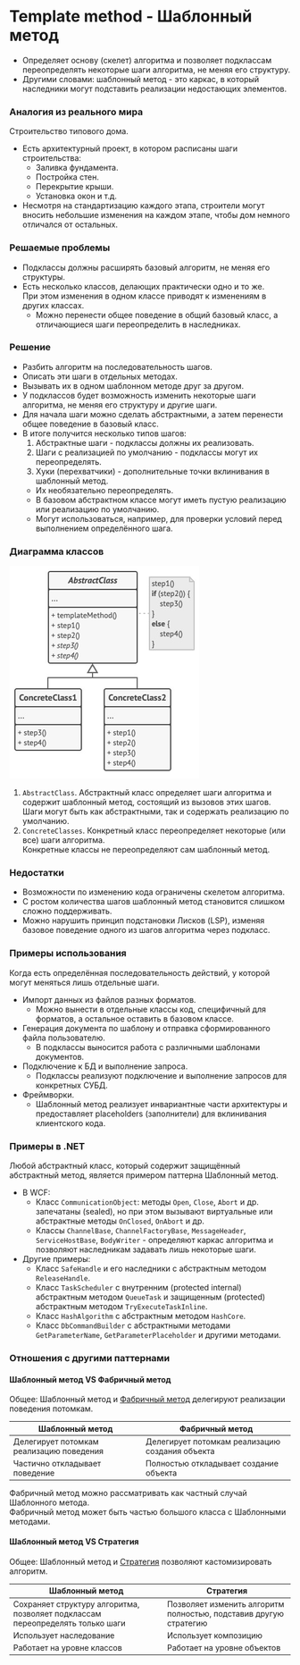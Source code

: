 ﻿# Template method - Шаблонный метод
* Определяет основу (скелет) алгоритма и позволяет подклассам переопределять некоторые шаги алгоритма, не меняя его структуру.
* Другими словами: шаблонный метод - это каркас, в который наследники могут подставить реализации недостающих элементов.

### Аналогия из реального мира
Строительство типового дома.
* Есть архитектурный проект, в котором расписаны шаги строительства:
  * Заливка фундамента.
  * Постройка стен.
  * Перекрытие крыши.
  * Установка окон и т.д.
* Несмотря на стандартизацию каждого этапа, строители могут вносить небольшие изменения на каждом этапе, чтобы дом немного отличался от остальных.

### Решаемые проблемы
* Подклассы должны расширять базовый алгоритм, не меняя его структуры.
* Есть несколько классов, делающих практически одно и то же.  
При этом изменения в одном классе приводят к изменениям в других классах.
  * Можно перенести общее поведение в общий базовый класс, а отличающиеся шаги переопределить в наследниках.

### Решение
* Разбить алгоритм на последовательность шагов.
* Описать эти шаги в отдельных методах.
* Вызывать их в одном шаблонном методе друг за другом.
* У подклассов будет возможность изменить некоторые шаги алгоритма, не меняя его структуру и другие шаги.
* Для начала шаги можно сделать абстрактными, а затем перенести общее поведение в базовый класс.
* В итоге получится несколько типов шагов:
  1. Абстрактные шаги - подклассы должны их реализовать.
  2. Шаги с реализацией по умолчанию - подклассы могут их переопределять.
  3. Хуки (перехватчики) - дополнительные точки вклинивания в шаблонный метод.
    * Их необязательно переопределять.
    * В базовом абстрактном классе могут иметь пустую реализацию или реализацию по умолчанию.
    * Могут использоваться, например, для проверки условий перед выполнением определённого шага.

### Диаграмма классов
![Class diagram](TemplateMethod.jpg)
1. `AbstractClass`. Абстрактный класс определяет шаги алгоритма и содержит шаблонный метод, состоящий из вызовов этих шагов.  
Шаги могут быть как абстрактными, так и содержать реализацию по умолчанию.
2. `ConcreteClasses`. Конкретный класс переопределяет некоторые (или все) шаги алгоритма.  
Конкретные классы не переопределяют сам шаблонный метод.

### Недостатки
* Возможности по изменению кода ограничены скелетом алгоритма.
* С ростом количества шагов шаблонный метод становится слишком сложно поддерживать.
* Можно нарушить принцип подстановки Лисков (LSP), изменяя базовое поведение одного из шагов алгоритма через подкласс.

### Примеры использования
Когда есть определённая последовательность действий, у которой могут меняться лишь отдельные шаги.
* Импорт данных из файлов разных форматов.
  * Можно вынести в отдельные классы код, специфичный для форматов, а остальное оставить в базовом классе.
* Генерация документа по шаблону и отправка сформированного файла пользователю.
  * В подклассы выносится работа с различными шаблонами документов.
* Подключение к БД и выполнение запроса.
  * Подклассы реализуют подключение и выполнение запросов для конкретных СУБД.
* Фреймворки.
  * Шаблонный метод реализует инвариантные части архитектуры и предоставляет placeholders (заполнители) для вклинивания клиентского кода.

### Примеры в .NET
Любой абстрактный класс, который содержит защищённый абстрактный метод, является примером паттерна Шаблонный метод.
* В WCF:
  * Класс `CommunicationObject`: методы `Open`, `Close`, `Abort` и др. запечатаны (sealed), но при этом вызывают виртуальные или абстрактные методы `OnClosed`, `OnAbort` и др.
  * Классы `ChannelBase`, `ChannelFactoryBase`, `MessageHeader`, `ServiceHostBase`, `BodyWriter` - определяют каркас алгоритма и позволяют наследникам задавать лишь некоторые шаги.
* Другие примеры:
  * Класс `SafeHandle` и его наследники с абстрактным методом `ReleaseHandle`.
  * Класс `TaskScheduler` с внутренним (protected internal) абстрактным методом `QueueTask` и защищенным (protected) абстрактным методом `TryExecuteTaskInline`.
  * Класс `HashAlgorithm` с абстрактным методом `HashCore`.
  * Класс `DbCommandBuilder` с абстрактными методами `GetParameterName`, `GetParameterPlaceholder` и другими методами.

### Отношения с другими паттернами


#### Шаблонный метод VS Фабричный метод
Общее: Шаблонный метод и [Фабричный метод](../FactoryMethod/FactoryMethod.md) делегируют реализации поведения потомкам.

| Шаблонный метод                          | Фабричный метод                                 |
|------------------------------------------|-------------------------------------------------|
| Делегирует потомкам реализацию поведения | Делегирует потомкам реализацию создания объекта |
| Частично откладывает поведение           | Полностью откладывает создание объекта          |

Фабричный метод можно рассматривать как частный случай Шаблонного метода.  
Фабричный метод может быть частью большого класса с Шаблонными методами.

#### Шаблонный метод VS Стратегия
Общее: Шаблонный метод и [Стратегия](../Strategy/Strategy.md) позволяют кастомизировать алгоритм.

| Шаблонный метод                                                                | Стратегия                                                         |
|--------------------------------------------------------------------------------|-------------------------------------------------------------------|
| Сохраняет структуру алгоритма, позволяет подклассам переопределять только шаги | Позволяет изменить алгоритм полностью, подставив другую стратегию |
| Использует наследование                                                        | Использует композицию                                             |
| Работает на уровне классов                                                     | Работает на уровне объектов                                       |
